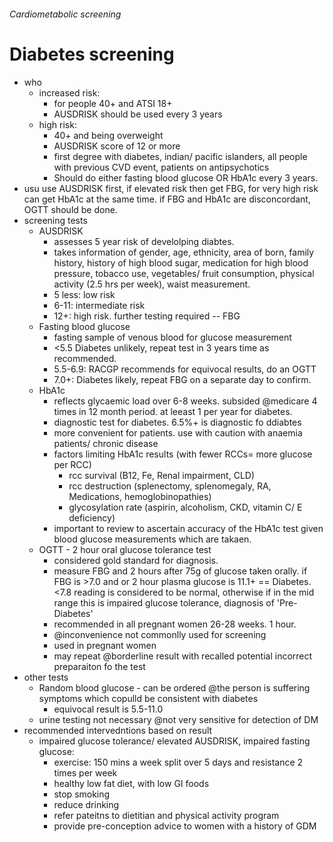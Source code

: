 ###### Cardiometabolic screening

# Diabetes screening
- who
    + increased risk: 
        * for people 40+ and ATSI 18+
        * AUSDRISK should be used every 3 years 
    + high risk: 
        * 40+ and being overweight
        * AUSDRISK score of 12 or more
        * first degree with diabetes, indian/ pacific islanders, all people with previous CVD event, patients on antipsychotics
        * Should do either fasting blood glucose OR HbA1c every 3 years. 
- usu use AUSDRISK first, if elevated risk then get FBG, for very high risk can get HbA1c at the same time. if FBG and HbA1c are disconcordant, OGTT should be done.
- screening tests
    + AUSDRISK
        * assesses 5 year risk of develolping diabtes. 
        * takes information of gender, age, ethnicity, area of born, family history, history of high blood sugar, medication for high blood pressure,  tobacco use, vegetables/ fruit consumption, physical activity (2.5 hrs per week), waist measurement.
        * 5 less: low risk
        * 6-11: intermediate risk
        * 12+: high risk. further testing required -- FBG
    + Fasting blood glucose
        * fasting sample of venous blood for glucose measurement
        * <5.5 Diabetes unlikely, repeat test in 3 years time as recommended.
        * 5.5-6.9: RACGP recommends for equivocal results, do an OGTT
        * 7.0+: Diabetes likely, repeat FBG on a separate day to confirm.
    + HbA1c
        * reflects glycaemic load over 6-8 weeks. subsided @medicare 4 times in 12 month period. at leeast 1 per year for diabetes.
        * diagnostic test for diabetes. 6.5%+ is diagnostic fo ddiabtes
        * more convenient for patients. use with caution with anaemia patients/ chronic disease
        * factors limiting HbA1c results (with fewer RCCs= more glucose per RCC)
            - rcc survival (B12, Fe, Renal impairment, CLD)
            - rcc destruction (splenectomy, splenomegaly, RA, Medications, hemoglobinopathies)
            - glycosylation rate (aspirin, alcoholism, CKD, vitamin C/ E deficiency)
        * important to review to ascertain accuracy of the HbA1c test given blood glucose measurements which are takaen.
    + OGTT - 2 hour oral glucose tolerance test
        * considered gold standard for diagnosis.
        * measure FBG and 2 hours after 75g of glucose taken orally. if FBG is >7.0 and or 2 hour plasma glucose is 11.1+ == Diabetes. <7.8 reading is considered to be normal, otherwise if in the mid range this is impaired glucose tolerance, diagnosis of 'Pre-Diabetes'
        * recommended in all pregnant women 26-28 weeks. 1 hour.
        * @inconvenience not commonlly used for screening
        * used in pregnant women
        * may repeat @borderline result with recalled potential incorrect preparaiton fo the test
- other tests
    + Random blood glucose - can be ordered @the person is suffering symptoms which copulld be consistent with diabetes
        * equivocal result is 5.5-11.0
    + urine testing not necessary @not very sensitive for detection of DM
- recommended intervedntions based on result
    + impaired glucose tolerance/ elevated AUSDRISK, impaired fasting glucose:
        * exercise: 150 mins a week split over 5 days and resistance 2 times per week
        * healthy low fat diet, with low GI foods
        * stop smoking
        * reduce drinking
        * refer pateitns to dietitian and physical activity program
        * provide pre-conception advice to women with a history of GDM